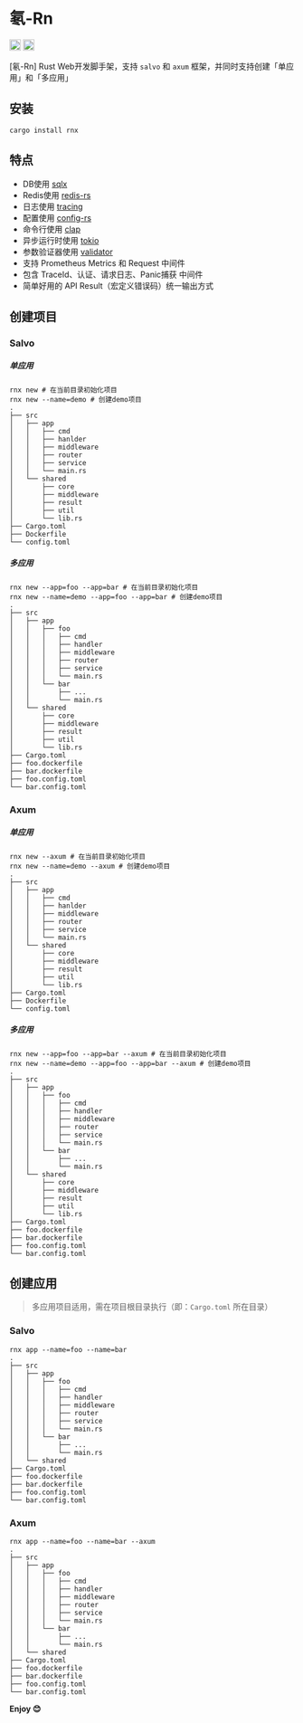 # 氡-Rn

[<img alt="crates.io" src="https://img.shields.io/crates/v/rnx.svg?style=for-the-badge&color=fc8d62&logo=rust" height="20">](https://crates.io/crates/rnx)
[<img alt="MIT" src="http://img.shields.io/badge/license-MIT-brightgreen.svg?style=for-the-badge" height="20">](http://opensource.org/licenses/MIT)

[氡-Rn] Rust Web开发脚手架，支持 `salvo` 和 `axum` 框架，并同时支持创建「单应用」和「多应用」

## 安装

```shell
cargo install rnx
```

## 特点

- DB使用 [sqlx](https://github.com/launchbadge/sqlx)
- Redis使用 [redis-rs](https://github.com/redis-rs/redis-rs)
- 日志使用 [tracing](https://github.com/tokio-rs/tracing)
- 配置使用 [config-rs](https://github.com/mehcode/config-rs)
- 命令行使用 [clap](https://github.com/clap-rs/clap)
- 异步运行时使用 [tokio](https://github.com/tokio-rs/tokio)
- 参数验证器使用 [validator](https://github.com/Keats/validator)
- 支持 Prometheus Metrics 和 Request 中间件
- 包含 TraceId、认证、请求日志、Panic捕获 中间件
- 简单好用的 API Result（宏定义错误码）统一输出方式

## 创建项目

### Salvo

##### 单应用

```shell
rnx new # 在当前目录初始化项目
rnx new --name=demo # 创建demo项目
.
├── src
│   ├── app
│   │   ├── cmd
│   │   ├── hanlder
│   │   ├── middleware
│   │   ├── router
│   │   ├── service
│   │   └── main.rs
│   └── shared
│       ├── core
│       ├── middleware
│       ├── result
│       ├── util
│       └── lib.rs
├── Cargo.toml
├── Dockerfile
└── config.toml
```

##### 多应用

```shell
rnx new --app=foo --app=bar # 在当前目录初始化项目
rnx new --name=demo --app=foo --app=bar # 创建demo项目
.
├── src
│   ├── app
│   │   ├── foo
│   │   │   ├── cmd
│   │   │   ├── handler
│   │   │   ├── middleware
│   │   │   ├── router
│   │   │   ├── service
│   │   │   └── main.rs
│   │   └── bar
│   │       ├── ...
│   │       └── main.rs
│   └── shared
│       ├── core
│       ├── middleware
│       ├── result
│       ├── util
│       └── lib.rs
├── Cargo.toml
├── foo.dockerfile
├── bar.dockerfile
├── foo.config.toml
└── bar.config.toml
```

### Axum

##### 单应用

```shell
rnx new --axum # 在当前目录初始化项目
rnx new --name=demo --axum # 创建demo项目
.
├── src
│   ├── app
│   │   ├── cmd
│   │   ├── hanlder
│   │   ├── middleware
│   │   ├── router
│   │   ├── service
│   │   └── main.rs
│   └── shared
│       ├── core
│       ├── middleware
│       ├── result
│       ├── util
│       └── lib.rs
├── Cargo.toml
├── Dockerfile
└── config.toml
```

##### 多应用

```shell
rnx new --app=foo --app=bar --axum # 在当前目录初始化项目
rnx new --name=demo --app=foo --app=bar --axum # 创建demo项目
.
├── src
│   ├── app
│   │   ├── foo
│   │   │   ├── cmd
│   │   │   ├── handler
│   │   │   ├── middleware
│   │   │   ├── router
│   │   │   ├── service
│   │   │   └── main.rs
│   │   └── bar
│   │       ├── ...
│   │       └── main.rs
│   └── shared
│       ├── core
│       ├── middleware
│       ├── result
│       ├── util
│       └── lib.rs
├── Cargo.toml
├── foo.dockerfile
├── bar.dockerfile
├── foo.config.toml
└── bar.config.toml
```

## 创建应用

> 多应用项目适用，需在项目根目录执行（即：`Cargo.toml` 所在目录）

### Salvo

```shell
rnx app --name=foo --name=bar
.
├── src
│   ├── app
│   │   ├── foo
│   │   │   ├── cmd
│   │   │   ├── handler
│   │   │   ├── middleware
│   │   │   ├── router
│   │   │   ├── service
│   │   │   └── main.rs
│   │   └── bar
│   │       ├── ...
│   │       └── main.rs
│   └── shared
├── Cargo.toml
├── foo.dockerfile
├── bar.dockerfile
├── foo.config.toml
└── bar.config.toml
```

### Axum

```shell
rnx app --name=foo --name=bar --axum
.
├── src
│   ├── app
│   │   ├── foo
│   │   │   ├── cmd
│   │   │   ├── handler
│   │   │   ├── middleware
│   │   │   ├── router
│   │   │   ├── service
│   │   │   └── main.rs
│   │   └── bar
│   │       ├── ...
│   │       └── main.rs
│   └── shared
├── Cargo.toml
├── foo.dockerfile
├── bar.dockerfile
├── foo.config.toml
└── bar.config.toml
```

**Enjoy 😊**
